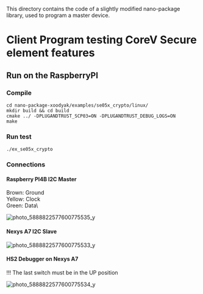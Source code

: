 This directory contains the code of a slightly modified nano-package library, used to program a master device.

# Client Program testing CoreV Secure element features
## Run on the RaspberryPI

### Compile
```
cd nano-package-xoodyak/examples/se05x_crypto/linux/
mkdir build && cd build
cmake ../ -DPLUGANDTRUST_SCP03=ON -DPLUGANDTRUST_DEBUG_LOGS=ON
make
```
### Run test
```
./ex_se05x_crypto
```
### Connections

#### Raspberry PI4B I2C Master
Brown: Ground\
Yellow: Clock\
Green: Data\

![photo_5888822577600775535_y](https://github.com/user-attachments/assets/7398445e-445a-473f-8a66-527ac9ef053a)

#### Nexys A7 I2C Slave
![photo_5888822577600775533_y](https://github.com/user-attachments/assets/e4f95626-4e8f-44f8-a949-21a4674eca8f)

#### HS2 Debugger on Nexys A7
!!! The last switch must be in the UP position

![photo_5888822577600775534_y](https://github.com/user-attachments/assets/82b86a3d-a079-4ff5-8c4a-1ccc9f121550)

